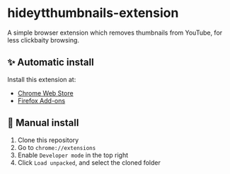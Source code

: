 # hideytthumbnails-extension

A simple browser extension which removes thumbnails from YouTube, for less clickbaity browsing.

## ✨ Automatic install

Install this extension at:
- [Chrome Web Store](https://chrome.google.com/webstore/detail/rsa-securid-code-generato/bdkphnndaejdmmbohpejmlfejfdbepap)
- [Firefox Add-ons](https://addons.mozilla.org/en-GB/firefox/addon/hide-youtube-thumbnails/)

## 👷 Manual install

1. Clone this repository
2. Go to `chrome://extensions`
3. Enable `Developer mode` in the top right
4. Click `Load unpacked`, and select the cloned folder
